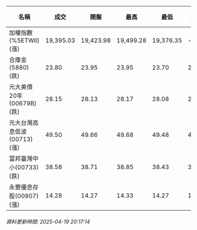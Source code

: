 | 名稱 | 成交 | 開盤 | 最高 | 最低 | 均價 | 成交金額(億) | 昨收 | 漲跌幅 | 漲跌 | 總量 | 昨量 | 振幅 |
| -------- | -------- | -------- | -------- |-------- | -------- | -------- |-------- |-------- |-------- | -------- | -------- |-------- |
|加權指數(%5ETWII) (漲)|19,395.03|19,423.98|19,499.28|19,376.35|-|1,967.14|19,338.73|0.29%|56.30|3,766,265|0|0.64%|
|合庫金(5880) (跌)|23.80|23.95|23.95|23.70|23.79|0.942|23.90|0.42%|0.10|3,957|4,695|1.05%|
|元大美債20年(00679B) (跌)|28.15|28.13|28.17|28.08|28.13|5.43|28.36|0.74%|0.21|19,291|44,628|0.32%|
|元大台灣高息低波(00713) (漲)|49.50|49.66|49.68|49.48|49.57|4.42|49.48|0.04%|0.02|8,914|15,383|0.40%|
|富邦臺灣中小(00733) (跌)|38.58|38.71|38.85|38.43|38.66|0.391|38.71|0.34%|0.13|1,011|2,083|1.08%|
|永豐優息存股(00907) (漲)|14.28|14.27|14.33|14.27|14.29|0.091|14.26|0.14%|0.02|634|1,417|0.42%|
###### 資料更新時間: 2025-04-19 20:17:14